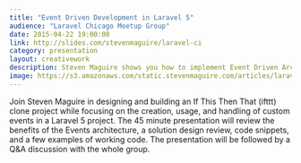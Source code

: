 ```yaml
---
title: "Event Driven Development in Laravel 5"
audience: "Laravel Chicago Meetup Group"
date: 2015-04-22 19:00:00
link: http://slides.com/stevenmaguire/laravel-ci
category: presentation
layout: creativework
description: Steven Maguire shows you how to implement Event Driven Architecture within Laravel Applications
image: https://s3.amazonaws.com/static.stevenmaguire.com/articles/laravel-ci.jpg
---
```


Join Steven Maguire in designing and building an If This Then That (ifttt) clone project while focusing on the creation, usage, and handling of custom events in a Laravel 5 project. The 45 minute presentation will review the benefits of the Events architecture, a solution design review, code snippets, and a few examples of working code. The presentation will be followed by a Q&A discussion with the whole group.

